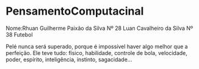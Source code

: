# PensamentoComputacinal 
Nome:Rhuan Guilherme Paixão da Silva   Nº 28  Luan Cavalheiro da Silva Nº 38
Futebol


Pelé nunca será superado, porque é impossível haver algo melhor que a perfeição. Ele teve tudo: físico, habilidade, controle de bola, velocidade, poder, espírito, inteligência, instinto, sagacidade... 
